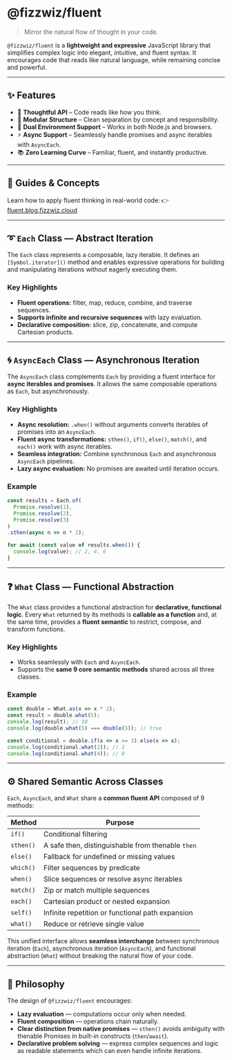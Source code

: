 # @fizzwiz/fluent

> Mirror the natural flow of thought in your code.

`@fizzwiz/fluent` is a **lightweight and expressive** JavaScript library that simplifies complex logic
into elegant, intuitive, and fluent syntax. It encourages code that reads like natural language,
while remaining concise and powerful.

---

## ✨ Features

* 🧠 **Thoughtful API** – Code reads like how you think.
* 🧩 **Modular Structure** – Clean separation by concept and responsibility.
* 🚀 **Dual Environment Support** – Works in both Node.js and browsers.
* ⚡ **Async Support** – Seamlessly handle promises and async iterables with `AsyncEach`.
* 📚 **Zero Learning Curve** – Familiar, fluent, and instantly productive.

---

## 🧠 Guides & Concepts

Learn how to apply fluent thinking in real-world code:
👉 [fluent.blog.fizzwiz.cloud](https://fluent.blog.fizzwiz.cloud)

---

## ➰ `Each` Class — Abstract Iteration

The `Each` class represents a composable, lazy iterable. It defines an `[Symbol.iterator]()` method and enables expressive operations for building and manipulating iterations without eagerly executing them.

### Key Highlights

* **Fluent operations:** filter, map, reduce, combine, and traverse sequences.
* **Supports infinite and recursive sequences** with lazy evaluation.
* **Declarative composition:** slice, zip, concatenate, and compute Cartesian products.

---

## 🌀 `AsyncEach` Class — Asynchronous Iteration

The `AsyncEach` class complements `Each` by providing a fluent interface for **async iterables and promises**. It allows the same composable operations as `Each`, but asynchronously.

### Key Highlights

* **Async resolution:** `.when()` without arguments converts iterables of promises into an `AsyncEach`.
* **Fluent async transformations:** `sthen()`, `if()`, `else()`, `match()`, and `each()` work with async iterables.
* **Seamless integration:** Combine synchronous `Each` and asynchronous `AsyncEach` pipelines.
* **Lazy async evaluation:** No promises are awaited until iteration occurs.

### Example

```js
const results = Each.of(
  Promise.resolve(1),
  Promise.resolve(2),
  Promise.resolve(3)
)
.sthen(async n => n * 2);

for await (const value of results.when()) {
  console.log(value); // 2, 4, 6
}
```

---

## ❓ `What` Class — Functional Abstraction

The `What` class provides a functional abstraction for **declarative, functional logic**. Every `What` returned by its methods is **callable as a function** and, at the same time, provides a **fluent semantic** to restrict, compose, and transform functions.

### Key Highlights

* Works seamlessly with `Each` and `AsyncEach`.
* Supports the **same 9 core semantic methods** shared across all three classes.

### Example

```js
const double = What.as(x => x * 2);
const result = double.what(5);
console.log(result); // 10
console.log(double.what(5) === double(5)); // true

const conditional = double.if(x => x >= 3).else(x => x);
console.log(conditional.what(2)); // 2
console.log(conditional.what(4)); // 8
```

---

## ⚙️ Shared Semantic Across Classes

`Each`, `AsyncEach`, and `What` share a **common fluent API** composed of 9 methods:

| Method    | Purpose                                           |
| --------- | ------------------------------------------------- |
| `if()`    | Conditional filtering                             |
| `sthen()` | A safe then, distinguishable from thenable `then` |
| `else()`  | Fallback for undefined or missing values          |
| `which()` | Filter sequences by predicate                     |
| `when()`  | Slice sequences or resolve async iterables        |
| `match()` | Zip or match multiple sequences                   |
| `each()`  | Cartesian product or nested expansion             |
| `self()`  | Infinite repetition or functional path expansion  |
| `what()`  | Reduce or retrieve single value                   |

This unified interface allows **seamless interchange** between synchronous iteration (`Each`), asynchronous iteration (`AsyncEach`), and functional abstraction (`What`) without breaking the natural flow of your code.

---

## 🧠 Philosophy

The design of `@fizzwiz/fluent` encourages:

* **Lazy evaluation** — computations occur only when needed.
* **Fluent composition** — operations chain naturally.
* **Clear distinction from native promises** — `sthen()` avoids ambiguity with thenable Promises in built-in constructs (`then`/`await`).
* **Declarative problem solving** — express complex sequences and logic as readable statements which can even handle infinite iterations.
